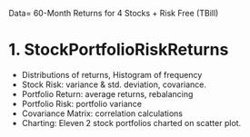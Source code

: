 Data= 60-Month Returns for 4 Stocks + Risk Free (TBill)  

# 1. StockPortfolioRiskReturns
- Distributions of returns, Histogram of frequency
- Stock Risk: variance & std. deviation, covariance.
- Portfolio Return: average returns, rebalancing
- Portfolio Risk: portfolio variance
- Covariance Matrix: correlation calculations
- Charting: Eleven 2 stock portfolios charted on scatter plot.
